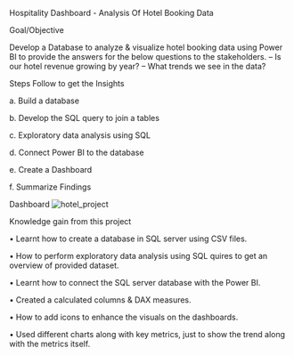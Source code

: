 Hospitality Dashboard - Analysis Of Hotel Booking Data

Goal/Objective

Develop a Database to analyze & visualize hotel booking data using Power BI to provide the 
answers for the below questions to the stakeholders. – Is our hotel revenue growing by 
year? – What trends we see in the data?

Steps Follow to get the Insights

a.	Build a database

b.	Develop the SQL query to join a tables

c.	Exploratory data analysis using SQL

d.	Connect Power BI to the database

e.	Create a Dashboard

f.	Summarize Findings

Dashboard
![hotel_project](https://github.com/user-attachments/assets/7963324c-9401-41ff-ba4e-4861a734cfc8)


Knowledge gain from this project

• Learnt how to create a database in SQL server using CSV files. 

• How to perform exploratory data analysis using SQL quires to get an overview of provided dataset. 

• Learnt how to connect the SQL server database with the Power BI. 

• Created a calculated columns & DAX measures. 

• How to add icons to enhance the visuals on the dashboards. 

• Used different charts along  with key metrics, just to show the trend along with the metrics itself.

